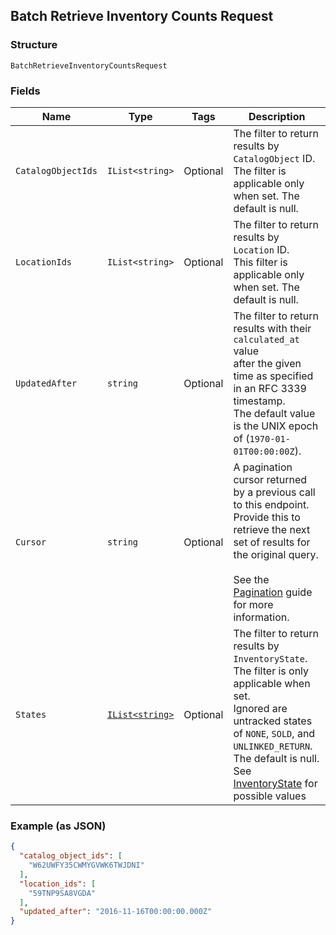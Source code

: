 ## Batch Retrieve Inventory Counts Request

### Structure

`BatchRetrieveInventoryCountsRequest`

### Fields

| Name | Type | Tags | Description |
|  --- | --- | --- | --- |
| `CatalogObjectIds` | `IList<string>` | Optional | The filter to return results by `CatalogObject` ID.<br>The filter is applicable only when set.  The default is null. |
| `LocationIds` | `IList<string>` | Optional | The filter to return results by `Location` ID. <br>This filter is applicable only when set. The default is null. |
| `UpdatedAfter` | `string` | Optional | The filter to return results with their `calculated_at` value <br>after the given time as specified in an RFC 3339 timestamp. <br>The default value is the UNIX epoch of (`1970-01-01T00:00:00Z`). |
| `Cursor` | `string` | Optional | A pagination cursor returned by a previous call to this endpoint.<br>Provide this to retrieve the next set of results for the original query.<br><br>See the [Pagination](https://developer.squareup.com/docs/working-with-apis/pagination) guide for more information. |
| `States` | [`IList<string>`](/doc/models/inventory-state.md) | Optional | The filter to return results by `InventoryState`. The filter is only applicable when set.<br>Ignored are untracked states of `NONE`, `SOLD`, and `UNLINKED_RETURN`.<br>The default is null.<br>See [InventoryState](#type-inventorystate) for possible values |

### Example (as JSON)

```json
{
  "catalog_object_ids": [
    "W62UWFY35CWMYGVWK6TWJDNI"
  ],
  "location_ids": [
    "59TNP9SA8VGDA"
  ],
  "updated_after": "2016-11-16T00:00:00.000Z"
}
```

